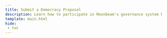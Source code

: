 ```yaml
---
title: Submit a Democracy Proposal
description: Learn how to participate in Moonbeam's governance system by following step-by-step guides on how to propose actions/changes by submitting a Democracy Proposal.
template: main.html
hide: 
 - toc
---
```


<h1 class='subsection-title'></h1>
<div class='subsection-wrapper'></div>